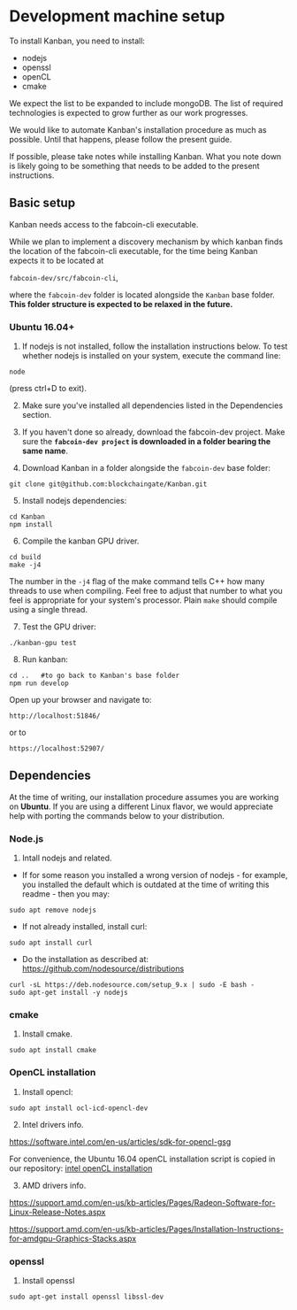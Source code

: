 # Development machine setup
To install Kanban, you need to install:

  - nodejs 
  - openssl
  - openCL
  - cmake

We expect the list to be expanded to include mongoDB. The list of required technologies is expected to grow further as our work progresses. 

We would like to automate Kanban's installation procedure as much as possible. Until that happens, please follow the present guide.


If possible, please take notes while installing Kanban. 
What you note down is likely going to be something that needs to be added to the present instructions.


## Basic setup
Kanban needs access to the fabcoin-cli executable. 

While we plan to implement a discovery mechanism by which kanban finds the location of the fabcoin-cli executable,
for the time being Kanban expects it to be located at

```fabcoin-dev/src/fabcoin-cli```, 

where the ```fabcoin-dev``` folder is located alongside the ```Kanban``` base folder. **This folder structure is expected to be relaxed in the future.** 

### Ubuntu 16.04+

1. If nodejs is not installed, follow the installation instructions below. To test whether nodejs is installed on your system, execute the command line:

```
node
```

(press ctrl+D to exit).

2. Make sure you've installed all dependencies listed in the Dependencies section.

3. If you haven't done so already, download the fabcoin-dev project. Make sure the **```fabcoin-dev project``` is downloaded in a folder bearing the same name**.


4. Download Kanban in a folder alongside the ```fabcoin-dev``` base folder:
```
git clone git@github.com:blockchaingate/Kanban.git
```

5. Install nodejs dependencies:

```
cd Kanban
npm install 
``` 

6. Compile the kanban GPU driver. 

```
cd build
make -j4
```

The number in the ``-j4`` flag of the make command tells C++ how many threads to use when compiling. Feel free to adjust 
that number to what you feel is appropriate for your system's processor. Plain ``make`` should compile using a single thread.

7. Test the GPU driver:

```
./kanban-gpu test
```
8. Run kanban:

```
cd ..   #to go back to Kanban's base folder
npm run develop
```

Open up your browser and navigate to:

```
http://localhost:51846/
```
or to

```
https://localhost:52907/
```

## Dependencies


At the time of writing, our installation procedure assumes you are working on **Ubuntu**. 
If you are using a different Linux flavor, we would appreciate help with porting 
the commands below to your distribution.

### Node.js

1. Intall nodejs and related.

  - If for some reason you installed a wrong version of nodejs - for example, you installed the default which 
is outdated at the time of writing this readme - then you may:
```
sudo apt remove nodejs
```

  - If not already installed, install curl:

```
sudo apt install curl
```

  - Do the installation as described at:
https://github.com/nodesource/distributions

```
curl -sL https://deb.nodesource.com/setup_9.x | sudo -E bash -
sudo apt-get install -y nodejs
```

### cmake
1. Install cmake.
```
sudo apt install cmake
```



### OpenCL installation

1. Install opencl:

```
sudo apt install ocl-icd-opencl-dev
```
2. Intel drivers info.

https://software.intel.com/en-us/articles/sdk-for-opencl-gsg 

For convenience, the Ubuntu 16.04 openCL installation script is copied in our repository: [intel openCL installation](miscellaneous/INTEL_Apr_18_install_OCL_driver2.sh)

3. AMD drivers info.

https://support.amd.com/en-us/kb-articles/Pages/Radeon-Software-for-Linux-Release-Notes.aspx

https://support.amd.com/en-us/kb-articles/Pages/Installation-Instructions-for-amdgpu-Graphics-Stacks.aspx


### openssl 
1. Install openssl
```
sudo apt-get install openssl libssl-dev
```



